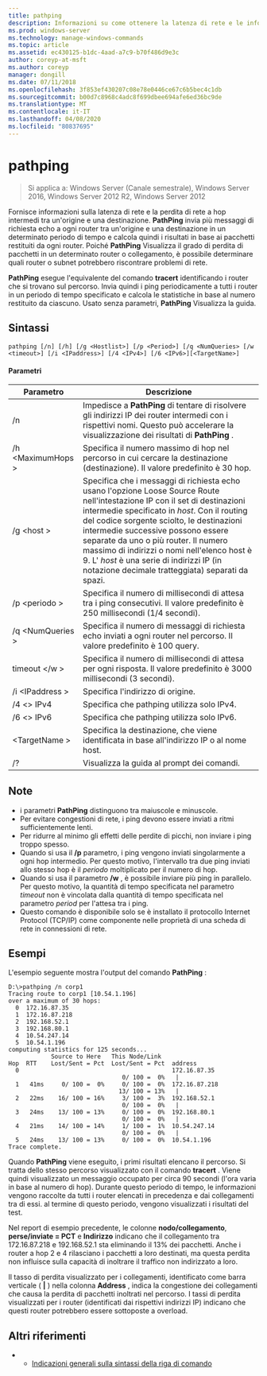 ```yaml
---
title: pathping
description: Informazioni su come ottenere la latenza di rete e le informazioni sulle perdite usando il comando pathping.
ms.prod: windows-server
ms.technology: manage-windows-commands
ms.topic: article
ms.assetid: ec430125-b1dc-4aad-a7c9-b70f486d9e3c
author: coreyp-at-msft
ms.author: coreyp
manager: dongill
ms.date: 07/11/2018
ms.openlocfilehash: 3f853ef430207c08e78e0446ce67c6b5bec4c1db
ms.sourcegitcommit: b00d7c8968c4adc8f699dbee694afe6ed36bc9de
ms.translationtype: MT
ms.contentlocale: it-IT
ms.lasthandoff: 04/08/2020
ms.locfileid: "80837695"
---
```

# <a name="pathping"></a>pathping

>Si applica a: Windows Server (Canale semestrale), Windows Server 2016, Windows Server 2012 R2, Windows Server 2012

Fornisce informazioni sulla latenza di rete e la perdita di rete a hop intermedi tra un'origine e una destinazione. **PathPing** invia più messaggi di richiesta echo a ogni router tra un'origine e una destinazione in un determinato periodo di tempo e calcola quindi i risultati in base ai pacchetti restituiti da ogni router. Poiché **PathPing** Visualizza il grado di perdita di pacchetti in un determinato router o collegamento, è possibile determinare quali router o subnet potrebbero riscontrare problemi di rete. 

**PathPing** esegue l'equivalente del comando **tracert** identificando i router che si trovano sul percorso. Invia quindi i ping periodicamente a tutti i router in un periodo di tempo specificato e calcola le statistiche in base al numero restituito da ciascuno. Usato senza parametri, **PathPing** Visualizza la guida. 

## <a name="syntax"></a>Sintassi
```
pathping [/n] [/h] [/g <Hostlist>] [/p <Period>] [/q <NumQueries> [/w <timeout>] [/i <IPaddress>] [/4 <IPv4>] [/6 <IPv6>][<TargetName>]
```
#### <a name="parameters"></a>Parametri
|Parametro|Descrizione|
|-------|--------|
|/n|Impedisce a **PathPing** di tentare di risolvere gli indirizzi IP dei router intermedi con i rispettivi nomi. Questo può accelerare la visualizzazione dei risultati di **PathPing** .|
|/h \<MaximumHops >|Specifica il numero massimo di hop nel percorso in cui cercare la destinazione (destinazione). Il valore predefinito è 30 hop.|
|/g \<host >|Specifica che i messaggi di richiesta echo usano l'opzione Loose Source Route nell'intestazione IP con il set di destinazioni intermedie specificato in *host*. Con il routing del codice sorgente sciolto, le destinazioni intermedie successive possono essere separate da uno o più router. Il numero massimo di indirizzi o nomi nell'elenco host è 9. L' *host* è una serie di indirizzi IP (in notazione decimale tratteggiata) separati da spazi.|
|/p \<periodo >|Specifica il numero di millisecondi di attesa tra i ping consecutivi. Il valore predefinito è 250 millisecondi (1/4 secondi).|
|/q \<NumQueries >|Specifica il numero di messaggi di richiesta echo inviati a ogni router nel percorso. Il valore predefinito è 100 query.|
|timeout \</w >|Specifica il numero di millisecondi di attesa per ogni risposta. Il valore predefinito è 3000 millisecondi (3 secondi).|
|/i \<IPaddress >|Specifica l'indirizzo di origine.|
|/4 \<> IPv4|Specifica che pathping utilizza solo IPv4.|
|/6 \<> IPv6|Specifica che pathping utilizza solo IPv6.|
|\<TargetName >|Specifica la destinazione, che viene identificata in base all'indirizzo IP o al nome host.|
|/?|Visualizza la guida al prompt dei comandi.|

## <a name="remarks"></a>Note
-   i parametri **PathPing** distinguono tra maiuscole e minuscole.
-   Per evitare congestioni di rete, i ping devono essere inviati a ritmi sufficientemente lenti.
-   Per ridurre al minimo gli effetti delle perdite di picchi, non inviare i ping troppo spesso.
-   Quando si usa il **/p** parametro, i ping vengono inviati singolarmente a ogni hop intermedio. Per questo motivo, l'intervallo tra due ping inviati allo stesso hop è il *periodo* moltiplicato per il numero di hop.
-   Quando si usa il parametro **/w** , è possibile inviare più ping in parallelo. Per questo motivo, la quantità di tempo specificata nel parametro *timeout* non è vincolata dalla quantità di tempo specificata nel parametro *period* per l'attesa tra i ping.
-   Questo comando è disponibile solo se è installato il protocollo Internet Protocol (TCP/IP) come componente nelle proprietà di una scheda di rete in connessioni di rete.

## <a name="examples"></a><a name=BKMK_Examples></a>Esempi

L'esempio seguente mostra l'output del comando **PathPing** :

```
D:\>pathping /n corp1
Tracing route to corp1 [10.54.1.196]
over a maximum of 30 hops:
  0  172.16.87.35
  1  172.16.87.218
  2  192.168.52.1
  3  192.168.80.1
  4  10.54.247.14
  5  10.54.1.196
computing statistics for 125 seconds...
            Source to Here   This Node/Link
Hop  RTT    Lost/Sent = Pct  Lost/Sent = Pct  address
  0                                           172.16.87.35
                                0/ 100 =  0%   |
  1   41ms     0/ 100 =  0%     0/ 100 =  0%  172.16.87.218
                               13/ 100 = 13%   |
  2   22ms    16/ 100 = 16%     3/ 100 =  3%  192.168.52.1
                                0/ 100 =  0%   |
  3   24ms    13/ 100 = 13%     0/ 100 =  0%  192.168.80.1
                                0/ 100 =  0%   |
  4   21ms    14/ 100 = 14%     1/ 100 =  1%  10.54.247.14
                                0/ 100 =  0%   |
  5   24ms    13/ 100 = 13%     0/ 100 =  0%  10.54.1.196
Trace complete.
```
Quando **PathPing** viene eseguito, i primi risultati elencano il percorso. Si tratta dello stesso percorso visualizzato con il comando **tracert** . Viene quindi visualizzato un messaggio occupato per circa 90 secondi (l'ora varia in base al numero di hop). Durante questo periodo di tempo, le informazioni vengono raccolte da tutti i router elencati in precedenza e dai collegamenti tra di essi. al termine di questo periodo, vengono visualizzati i risultati del test.

Nel report di esempio precedente, le colonne **nodo/collegamento**, **perse/inviate = PCT** e **Indirizzo** indicano che il collegamento tra 172.16.87.218 e 192.168.52.1 sta eliminando il 13% dei pacchetti. Anche i router a hop 2 e 4 rilasciano i pacchetti a loro destinati, ma questa perdita non influisce sulla capacità di inoltrare il traffico non indirizzato a loro.

Il tasso di perdita visualizzato per i collegamenti, identificato come barra verticale ( **|** ) nella colonna **Address** , indica la congestione dei collegamenti che causa la perdita di pacchetti inoltrati nel percorso. I tassi di perdita visualizzati per i router (identificati dai rispettivi indirizzi IP) indicano che questi router potrebbero essere sottoposte a overload.

## <a name="additional-references"></a>Altri riferimenti
-   - [Indicazioni generali sulla sintassi della riga di comando](command-line-syntax-key.md)